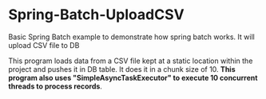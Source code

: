 # Spring-Batch-UploadCSV
Basic Spring Batch example to demonstrate how spring batch works. It will upload CSV file to DB

This program loads data from a CSV file kept at a static location within the project and pushes it in DB table.
It does it in a chunk size of 10.
**This program also uses "SimpleAsyncTaskExecutor" to execute 10 concurrent threads to process records**.
